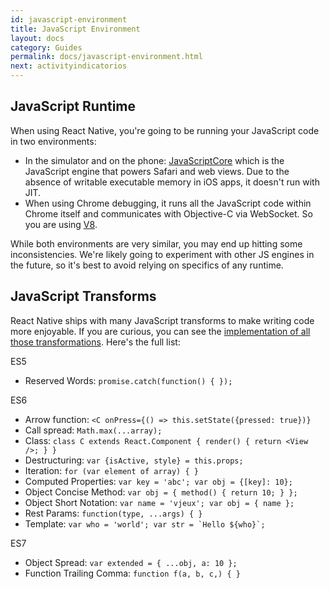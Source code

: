 ```yaml
---
id: javascript-environment
title: JavaScript Environment
layout: docs
category: Guides
permalink: docs/javascript-environment.html
next: activityindicatorios
---
```


## JavaScript Runtime

When using React Native, you're going to be running your JavaScript code in two environments:

* In the simulator and on the phone: [JavaScriptCore](http://trac.webkit.org/wiki/JavaScriptCore) which is the JavaScript engine that powers Safari and web views. Due to the absence of writable executable memory in iOS apps, it doesn't run with JIT.
* When using Chrome debugging, it runs all the JavaScript code within Chrome itself and communicates with Objective-C via WebSocket. So you are using [V8](https://code.google.com/p/v8/).

While both environments are very similar, you may end up hitting some inconsistencies. We're likely going to experiment with other JS engines in the future, so it's best to avoid relying on specifics of any runtime.


## JavaScript Transforms

React Native ships with many JavaScript transforms to make writing code more enjoyable. If you are curious, you can see the [implementation of all those transformations](https://github.com/facebook/jstransform/tree/master/visitors). Here's the full list:

ES5

* Reserved Words: `promise.catch(function() { });`

ES6

* Arrow function: `<C onPress={() => this.setState({pressed: true})}`
* Call spread: `Math.max(...array);`
* Class: `class C extends React.Component { render() { return <View />; } }`
* Destructuring: `var {isActive, style} = this.props;`
* Iteration: `for (var element of array) { }`
* Computed Properties: `var key = 'abc'; var obj = {[key]: 10};`
* Object Concise Method: `var obj = { method() { return 10; } };`
* Object Short Notation: `var name = 'vjeux'; var obj = { name };`
* Rest Params: `function(type, ...args) { }`
* Template: ``var who = 'world'; var str = `Hello ${who}`;``

ES7

* Object Spread: `var extended = { ...obj, a: 10 };`
* Function Trailing Comma: `function f(a, b, c,) { }`
